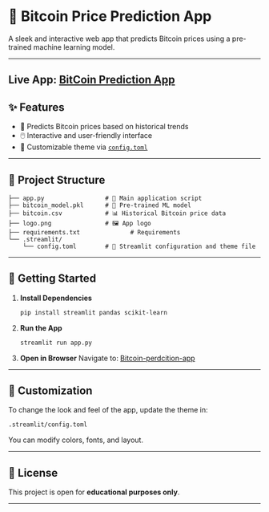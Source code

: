 # 🚀 Bitcoin Price Prediction App

A sleek and interactive web app that predicts Bitcoin prices using a pre-trained machine learning model.

---
**Live App:**
[**BitCoin Prediction App**](https://bitcoin-analysis-and-perdiction.streamlit.app/)
---

## ✨ Features

* 🔮 Predicts Bitcoin prices based on historical trends
* 🖱️ Interactive and user-friendly interface
* 🎨 Customizable theme via [`config.toml`](.streamlit/config.toml)

---

## 📁 Project Structure

```text
├── app.py                 # 🔧 Main application script
├── bitcoin_model.pkl      # 🤖 Pre-trained ML model
├── bitcoin.csv            # 📊 Historical Bitcoin price data
├── logo.png               # 🖼️ App logo
├── requirements.txt              # Requirements    
└── .streamlit/
    └── config.toml        # 🎨 Streamlit configuration and theme file
```

---

## 🚀 Getting Started

1. **Install Dependencies**

   ```bash
   pip install streamlit pandas scikit-learn
   ```

2. **Run the App**

   ```bash
   streamlit run app.py
   ```

3. **Open in Browser**
   Navigate to: [Bitcoin-perdcition-app](https://bitcoin-analysis-and-perdiction.streamlit.app/)

---

## 🎨 Customization

To change the look and feel of the app, update the theme in:

```bash
.streamlit/config.toml
```

You can modify colors, fonts, and layout.

---

## 📄 License

This project is open for **educational purposes only**.

---


